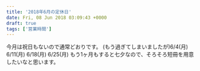 ```yaml
---
title: '2018年6月の定休日'
date: Fri, 08 Jun 2018 03:09:43 +0000
draft: true
tags: ['営業時間']
---
```


今月は祝日もないので通常どおりです。 (もう過ぎてしまいましたが)6/4(月) 6/11(月) 6/18(月) 6/25(月) もう1ヶ月もすると七夕なので、そろそろ短冊を用意したいなと思います。